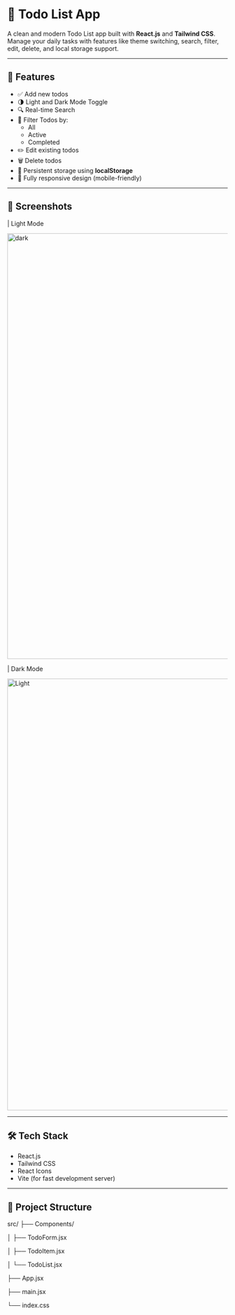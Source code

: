 # 📝 Todo List App

A clean and modern Todo List app built with **React.js** and **Tailwind CSS**. Manage your daily tasks with features like theme switching, search, filter, edit, delete, and local storage support.

---

## 🚀 Features

- ✅ Add new todos
- 🌗 Light and Dark Mode Toggle
- 🔍 Real-time Search
- 🎯 Filter Todos by:
  - All
  - Active
  - Completed
- ✏️ Edit existing todos
- 🗑️ Delete todos
- 💾 Persistent storage using **localStorage**
- 📱 Fully responsive design (mobile-friendly)

---

## 📸 Screenshots

| Light Mode 

<img width="1908" height="973" alt="dark" src="https://github.com/user-attachments/assets/4698c034-1c48-4f99-8cf2-7b0f477a5bc5" />


| Dark Mode 

<img width="1912" height="987" alt="Light" src="https://github.com/user-attachments/assets/da3d8139-50d7-44d3-8c1a-ed6d36ee9f95" />



---

## 🛠 Tech Stack

- React.js
- Tailwind CSS
- React Icons
- Vite (for fast development server)

---

## 📁 Project Structure

src/
├── Components/

│ ├── TodoForm.jsx

│ ├── TodoItem.jsx

│ └── TodoList.jsx

├── App.jsx

├── main.jsx

└── index.css


